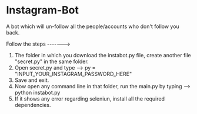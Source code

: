 # Instagram-Bot
A bot which will un-follow all the people/accounts who don't follow you back.

Follow the steps ------->

1) The folder in which you download the instabot.py file, create another file "secret.py" in the same folder.
2) Open secret.py and type --> py = "INPUT_YOUR_INSTAGRAM_PASSWORD_HERE"
3) Save and exit.
4) Now open any command line in that folder, run the main.py by typing --> python instabot.py
5) If it shows any error regarding seleniun, install all the required dependencies.
